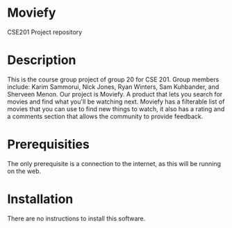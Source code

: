 # Moviefy
CSE201 Project repository
# Description 
This is the course group project of group 20 for CSE 201. Group members include: Karim Sammorui, Nick Jones, Ryan Winters, Sam Kuhbander, and Sherveen Menon. Our project is Moviefy.
A product that lets you search for movies and find what you'll be watching next. Moviefy has a filterable list of movies that you can use to find new things to watch, it also has a rating 
and a comments section that allows the community to provide feedback. 
# Prerequisities 
The only prerequisite is a connection to the internet, as this will be running on the web.
# Installation
There are no instructions to install this software.

